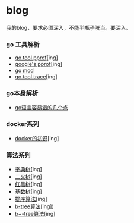 # blog
我的blog，要求必须深入，不能半瓶子咣当。要深入。

### go 工具解析
- [go tool pprof](https://github.com/googege/blog/tree/master/go/tool/pprof/README.md)[ing]
- [google's pprof](https://github.com/googege/blog/tree/master/go/tool/gpprof/README.md)[ing]
- [go mod](https://github.com/googege/blog/tree/master/go/tool/goMod/README.md)
- [go tool trace](https://github.com/googege/blog/tree/master/go/tool/trace/README.md)[ing]
### go本身解析
- [go语言容易错的几个点](https://github.com/googege/blog/tree/master/go/go/import/README.md)
### docker系列
- [docker的初识](https://github.com/googege/blog/tree/master/docker/helloWorld/README.md)[ing]
### 算法系列
- [字典树](https://github.com/googege/blog/tree/master/algorithm/trie-tree/README.md)[ing]
- [二叉树](https://github.com/googege/blog/tree/master/algorithm/binary-tree/README.md)[ing]
- [红黑树](https://github.com/googege/blog/tree/master/algorithm/red-black-tree/README.md)[ing]
- [基数树](https://github.com/googege/blog/tree/master/algorithm/radix-tree/README.md)[ing]
- [排序算法](https://github.com/googege/blog/tree/master/algorithm/sequence/README.md)[ing]
- [b-tree算法](https://github.com/googege/blog/tree/master/algorithm/b-tree/README.md)[ing])
- [b+-tree算法](https://github.com/googege/blog/tree/master/algorithm/b+-tree/README.md)[ing]